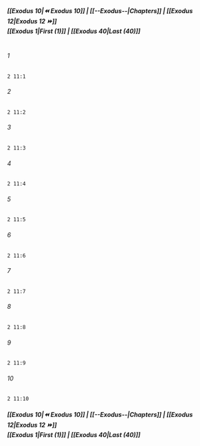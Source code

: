 
##### **[[Exodus 10|⏪ Exodus 10]] | [[--Exodus--|Chapters]] | [[Exodus 12|Exodus 12 ⏩]]**<br>**[[Exodus 1|First (1)]] | [[Exodus 40|Last (40)]]**<br><br>

###### 1
``` verse
2 11:1
```
###### 2
``` verse
2 11:2
```
###### 3
``` verse
2 11:3
```
###### 4
``` verse
2 11:4
```
###### 5
``` verse
2 11:5
```
###### 6
``` verse
2 11:6
```
###### 7
``` verse
2 11:7
```
###### 8
``` verse
2 11:8
```
###### 9
``` verse
2 11:9
```
###### 10
``` verse
2 11:10
```

##### **[[Exodus 10|⏪ Exodus 10]] | [[--Exodus--|Chapters]] | [[Exodus 12|Exodus 12 ⏩]]**<br>**[[Exodus 1|First (1)]] | [[Exodus 40|Last (40)]]**
